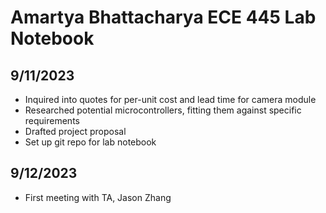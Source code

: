 # Amartya Bhattacharya ECE 445 Lab Notebook

## 9/11/2023
- Inquired into quotes for per-unit cost and lead time for camera module
- Researched potential microcontrollers, fitting them against specific requirements
- Drafted project proposal
- Set up git repo for lab notebook

## 9/12/2023
- First meeting with TA, Jason Zhang
